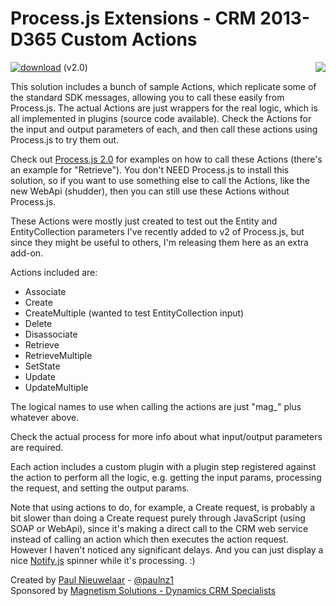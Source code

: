 # Process.js Extensions - CRM 2013-D365 Custom Actions
[![download](https://user-images.githubusercontent.com/14048382/27844360-c7ea9670-6174-11e7-8658-80d356c1ba8f.png)](https://github.com/PaulNieuwelaar/processjsext/releases/download/v2.0/ProcessJSExtensions_2_0_0_0.zip) (v2.0) [<img align="right" src="https://user-images.githubusercontent.com/14048382/29433676-4eb13ea6-83f4-11e7-8c07-eca514b1b197.png"/>](https://github.com/PaulNieuwelaar/processjsext/wiki/Documentation)

This solution includes a bunch of sample Actions, which replicate some of the standard SDK messages, allowing you to call these easily from Process.js. The actual Actions are just wrappers for the real logic, which is all implemented in plugins (source code available). Check the Actions for the input and output parameters of each, and then call these actions using Process.js to try them out.

Check out [Process.js 2.0](https://github.com/PaulNieuwelaar/processjs) for examples on how to call these Actions (there's an example for "Retrieve"). You don't NEED Process.js to install this solution, so if you want to use something else to call the Actions, like the new WebApi (shudder), then you can still use these Actions without Process.js.

These Actions were mostly just created to test out the Entity and EntityCollection parameters I've recently added to v2 of Process.js, but since they might be useful to others, I'm releasing them here as an extra add-on.

Actions included are:
* Associate
* Create
* CreateMultiple (wanted to test EntityCollection input)
* Delete
* Disassociate
* Retrieve
* RetrieveMultiple
* SetState
* Update
* UpdateMultiple

The logical names to use when calling the actions are just "mag_" plus whatever above.

Check the actual process for more info about what input/output parameters are required.

Each action includes a custom plugin with a plugin step registered against the action to perform all the logic, e.g. getting the input params, processing the request, and setting the output params.

Note that using actions to do, for example, a Create request, is probably a bit slower than doing a Create request purely through JavaScript (using SOAP or WebApi), since it's making a direct call to the CRM web service instead of calling an action which then executes the action request. However I haven't noticed any significant delays. And you can just display a nice [Notify.js](https://github.com/PaulNieuwelaar/notifyjs) spinner while it's processing. :)

Created by [Paul Nieuwelaar](http://paulnieuwelaar.wordpress.com) - [@paulnz1](https://twitter.com/paulnz1)  
Sponsored by [Magnetism Solutions - Dynamics CRM Specialists](http://www.magnetismsolutions.com)
